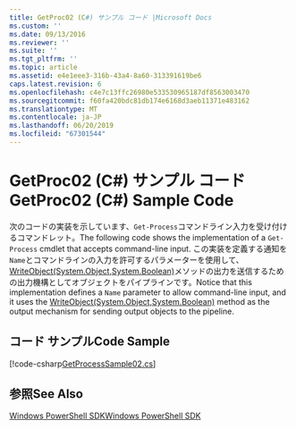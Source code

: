 ```yaml
---
title: GetProc02 (C#) サンプル コード |Microsoft Docs
ms.custom: ''
ms.date: 09/13/2016
ms.reviewer: ''
ms.suite: ''
ms.tgt_pltfrm: ''
ms.topic: article
ms.assetid: e4e1eee3-316b-43a4-8a60-313391619be6
caps.latest.revision: 6
ms.openlocfilehash: c4e7c13ffc26980e533530965187df8563003470
ms.sourcegitcommit: f60fa420bdc81db174e6168d3aeb11371e483162
ms.translationtype: MT
ms.contentlocale: ja-JP
ms.lasthandoff: 06/20/2019
ms.locfileid: "67301544"
---
```

# <a name="getproc02-c-sample-code"></a><span data-ttu-id="a309b-102">GetProc02 (C#) サンプル コード</span><span class="sxs-lookup"><span data-stu-id="a309b-102">GetProc02 (C#) Sample Code</span></span>

<span data-ttu-id="a309b-103">次のコードの実装を示しています、`Get-Process`コマンドライン入力を受け付けるコマンドレット。</span><span class="sxs-lookup"><span data-stu-id="a309b-103">The following code shows the implementation of a `Get-Process` cmdlet that accepts command-line input.</span></span> <span data-ttu-id="a309b-104">この実装を定義する通知を`Name`とコマンドラインの入力を許可するパラメーターを使用して、 [WriteObject(System.Object,System.Boolean)](/dotnet/api/system.management.automation.cmdlet.writeobject?view=pscore-6.2.0#System_Management_Automation_Cmdlet_WriteObject_System_Object_System_Boolean_)メソッドの出力を送信するための出力機構としてオブジェクトをパイプラインです。</span><span class="sxs-lookup"><span data-stu-id="a309b-104">Notice that this implementation defines a `Name` parameter to allow command-line input, and it uses the [WriteObject(System.Object,System.Boolean)](/dotnet/api/system.management.automation.cmdlet.writeobject?view=pscore-6.2.0#System_Management_Automation_Cmdlet_WriteObject_System_Object_System_Boolean_) method as the output mechanism for sending output objects to the pipeline.</span></span>

## <a name="code-sample"></a><span data-ttu-id="a309b-105">コード サンプル</span><span class="sxs-lookup"><span data-stu-id="a309b-105">Code Sample</span></span>

[!code-csharp[GetProcessSample02.cs](../../powershell-sdk-samples/SDK-2.0/csharp/GetProcessSample02/GetProcessSample02.cs#L11-L76 "GetProcessSample02.cs")]

## <a name="see-also"></a><span data-ttu-id="a309b-106">参照</span><span class="sxs-lookup"><span data-stu-id="a309b-106">See Also</span></span>

[<span data-ttu-id="a309b-107">Windows PowerShell SDK</span><span class="sxs-lookup"><span data-stu-id="a309b-107">Windows PowerShell SDK</span></span>](../windows-powershell-reference.md)
